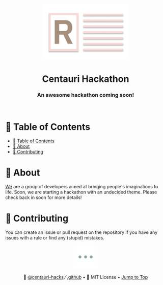 <!-- .github - @centauri-hacks/.github -->

<!-- Top section -->
<p align="center">
  <img src="./assets/logo-dark.png" height="175px">
  <br>
  <h1 align="center" >Centauri Hackathon</h1>
  <h3 align="center" >An awesome hackathon coming soon!</h3>
</p>

<br>

<!-- Table of contents -->
# 🧂 Table of Contents
- [🧂 Table of Contents](#-table-of-contents)
- [🔮 About](#-about)
- [🚀 Contributing](#-contributing)

# 🔮 About
[We](https://github.com/orgs/centauri-hacks/people) are a group of developers aimed at bringing people's imaginations to life. Soon, we are starting a hackathon with an undecided theme. Please check back in soon for more details!

# 🚀 Contributing
You can create an issue or pull request on the repository if you have any issues with a rule or find any (stupid) mistakes.

<!-- Footer  -->
<p align="center" ><img src="./assets/seperator.png" height="75px"></p>

<p align="center">
  <span>
    👼
    <a href="https://github.com/centauri-hacks">@centauri-hacks</a>
  </span>
  ⁄
  <span>
    <a href="https://github.com/centauri-hacks/.github">.github</a>
  </span>
  •
  <span>👮 MIT License</span>
  •
  <span><a href="#-table-of-contents">Jump to Top</a></span>
</p>
